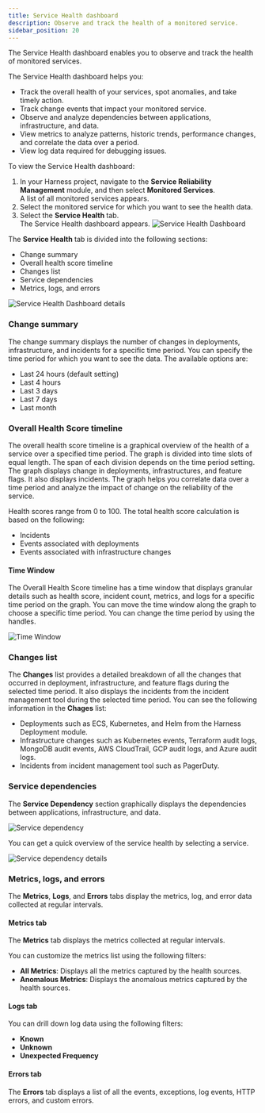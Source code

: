 ```yaml
---
title: Service Health dashboard
description: Observe and track the health of a monitored service.
sidebar_position: 20
---
```



The Service Health dashboard enables you to observe and track the health of monitored services.

The Service Health dashboard helps you:

- Track the overall health of your services, spot anomalies, and take timely action.
- Track change events that impact your monitored service.
- Observe and analyze dependencies between applications, infrastructure, and data.
- View metrics to analyze patterns, historic trends, performance changes, and correlate the data over a period.
- View log data required for debugging issues.

To view the Service Health dashboard:

1. In your Harness project, navigate to the **Service Reliability Management** module, and then select **Monitored Services**.  
   A list of all monitored services appears.
2. Select the monitored service for which you want to see the health data.
3. Select the **Service Health** tab.  
   The Service Health dashboard appears.
   ![Service Health Dashboard](./static/change-impact-view-service-health-dashboard.png)


The **Service Health** tab is divided into the following sections:

- Change summary 
- Overall health score timeline
- Changes list
- Service dependencies
- Metrics, logs, and errors

![Service Health Dashboard details](./static/change-impact-view-service-health-dashboard-sections.png)


### Change summary 

The change summary displays the number of changes in deployments, infrastructure, and incidents for a specific time period. You can specify the time period for which you want to see the data. The available options are:

- Last 24 hours (default setting)
- Last 4 hours
- Last 3 days
- Last 7 days
- Last month


### Overall Health Score timeline

The overall health score timeline is a graphical overview of the health of a service over a specified time period. The graph is divided into time slots of equal length. The span of each division depends on the time period setting. The graph displays change in deployments, infrastructures, and feature flags. It also displays incidents. The graph helps you correlate data over a time period and analyze the impact of change on the reliability of the service.

Health scores range from 0 to 100. The total health score calculation is based on the following:

- Incidents
- Events associated with deployments
- Events associated with infrastructure changes


#### Time Window

The Overall Health Score timeline has a time window that displays granular details such as health score, incident count, metrics, and logs for a specific time period on the graph. You can move the time window along the graph to choose a specific time period. You can change the time period by using the handles.

![Time Window](./static/change-impact-timewindow.png)


### Changes list

The **Changes** list provides a detailed breakdown of all the changes that occurred in deployment, infrastructure, and feature flags during the selected time period. It also displays the incidents from the incident management tool during the selected time period. You can see the following information in the **Chages** list:

- Deployments such as ECS, Kubernetes, and Helm from the Harness Deployment module.
- Infrastructure changes such as Kubernetes events, Terraform audit logs, MongoDB audit events, AWS CloudTrail, GCP audit logs, and Azure audit logs.
- Incidents from incident management tool such as PagerDuty.


### Service dependencies

The **Service Dependency** section graphically displays the dependencies between applications, infrastructure, and data.

![Service dependency](./static/change-impact-service-dependency.png)

You can get a quick overview of the service health by selecting a service.

![Service dependency details](./static/change-impact-service-dependency-details.png)


### Metrics, logs, and errors

The **Metrics**, **Logs**, and **Errors** tabs display the metrics, log, and error data collected at regular intervals.


#### Metrics tab

The **Metrics** tab displays the metrics collected at regular intervals.

You can customize the metrics list using the following filters:

- **All Metrics**: Displays all the metrics captured by the health sources.
- **Anomalous Metrics**: Displays the anomalous metrics captured by the health sources.


#### Logs tab

You can drill down log data using the following filters:

- **Known**
- **Unknown**
- **Unexpected Frequency**

#### Errors tab

The **Errors** tab displays a list of all the events, exceptions, log events, HTTP errors, and custom errors.


